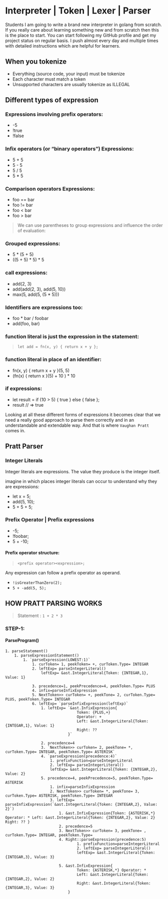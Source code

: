 # Interpreter | Token | Lexer | Parser

Students I am going to write a brand new interpreter in golang from scratch. If you really care about learning something new and from scratch then this is the place to start. You can start following my GitHub profile and get my project status on regular basis. I push almost every day and multiple times with detailed instructions which are helpful for learners.

## When you tokenize
* Everything (source code, your input) must be tokenize
* Each character must match a token
* Unsupported characters are usually tokenize as ILLEGAL

## Different types of expression

### Expressions involving prefix operators:
* -5
* !true
* !false

### Infix operators (or “binary operators”) Expressions:
* 5 + 5
* 5 - 5
* 5 / 5
* 5 * 5

### Comparison operators Expressions:
* foo == bar
* foo != bar
* foo < bar
* foo > bar

> We can use parentheses to group expressions and influence the order of evaluation:

### Grouped expressions:
* 5 * (5 + 5)
* ((5 + 5) * 5) * 5

### call expressions:
* add(2, 3)
* add(add(2, 3), add(5, 10))
* max(5, add(5, (5 * 5)))

### Identifiers are expressions too:
* foo * bar / foobar
* add(foo, bar)

### function literal is just the expression in the statement:
> `let add = fn(x, y) { return x + y };`


### function literal in place of an identifier:
* fn(x, y) { return x + y }(5, 5)
* (fn(x) { return x }(5) + 10 ) * 10

### if expressions:
* let result = if (10 > 5) { true } else { false };
* result // => true

Looking at all these different forms of expressions it becomes clear that we need a really good approach to parse them correctly and in an understandable and extendable way. And that is where `Vaughan Pratt` comes in.


## Pratt Parser

### Integer Literals
Integer literals are expressions. The value they produce is the integer itself.

imagine in which places integer literals can occur to understand why they are expressions:

* let x = 5;
* add(5, 10);
* 5 + 5 + 5;

### Prefix Operator | Prefix expressions
* -5;
* !foobar;
* 5 + -10;

#### Prefix operator structure:
> `<prefix operator><expression>;`

Any expression can follow a prefix operator as operand.
* `!isGreaterThanZero(2);`
* `5 + -add(5, 5);`


## HOW PRATT PARSING WORKS

> Statement : `1 + 2 * 3`

### STEP-1:

#### ParseProgram()
    1. parseStatement()
        1. parseExpressionStatement()
            1. `parseExpression(LOWEST:1)`
                1. curToken= 1, peekToken= +, curToken.Type= INTEGAR
                2. leftExp= parseIntegerLiteral()
                    leftExp= &ast.IntegerLiteral{Token: {INTEGAR,1}, Value: 1}

                3. precedence=1, peekPrecedence=4, peekToken.Type= PLUS
                4. infix=parseInfixExpression
                5. NextToken>> curToken= +, peekTone= 2, curToken.Type= PLUS, peekToken.Type= INTEGAR
                6. leftExp= `parseInfixExpression(leftExp)`
                    1. leftExp= `&ast.InfixExpression{
                                    Token: {PLUS,+} 
                                    Operator: + 
                                    Left: &ast.IntegerLiteral{Token: {INTEGAR,1}, Value: 1} 
                                    Right: ?? 
                                }`

                    2. precedence=4
                    3. `NextToken>> curToken= 2, peekTone= *, curToken.Type= INTEGAR, peekToken.Type= ASTERISK`
                    4. `parseExpression(precedence:4)`
                        1. prefixFunction=parseIntegerLiteral
                        2. leftExp= parseIntegerLiteral() 
                        leftExp= &ast.IntegerLiteral{Token: {INTEGAR,2}, Value: 2}
                    5. precedence=4, peekPrecedence=5, peekToken.Type= ASTERISK
                        1. infix=parseInfixExpression
                        2. NextToken>> curToken= *, peekTone= 3, curToken.Type= ASTERISK, peekToken.Type= INTEGAR
                        3. leftExp= parseInfixExpression(`&ast.IntegerLiteral{Token: {INTEGAR,2}, Value: 2}`)
                            1. &ast.InfixExpression{Token: {ASTERISK,*} Operator: * Left: &ast.IntegerLiteral{Token: {INTEGAR,2}, Value: 2} Right: ?? }
                            2. precedence=5
                            3. NextToken>> curToken= 3, peekTone= , curToken.Type= INTEGAR, peekToken.Type= 
                            4. Right::parseExpression(precedence:5)
                                    1. prefixFunction=parseIntegerLiteral
                                    2. leftExp= parseIntegerLiteral()
                                    leftExp= &ast.IntegerLiteral{Token: {INTEGAR,3}, Value: 3}
                            
                            5. &ast.InfixExpression{
                                    Token: {ASTERISK,*} Operator: * 
                                    Left: &ast.IntegerLiteral{Token: {INTEGAR,2}, Value: 2} 
                                    Right: &ast.IntegerLiteral{Token: {INTEGAR,3}, Value: 3} 
                                }
                    